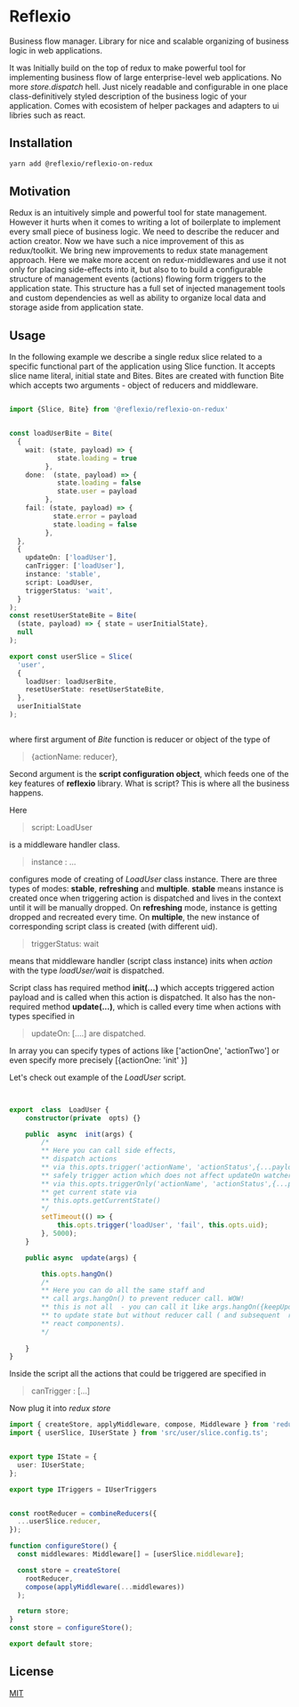 # Reflexio
Business flow manager. 
Library for nice and scalable organizing of business logic in web applications.

It was Initially build on the top of redux to make powerful tool for implementing business flow of large enterprise-level web applications.  No more *store.dispatch* hell. Just nicely readable and configurable in one place class-definitively styled description of the business logic of your application. 
Comes with ecosistem of helper packages and adapters to ui libries such as react.

## Installation

```bash
yarn add @reflexio/reflexio-on-redux

```


## Motivation


Redux is an intuitively simple and powerful tool for state management. However it hurts when it comes to writing a lot of boilerplate to implement every small piece of business logic. We need to describe the reducer and  action creator. 
Now we have  such a nice improvement of this as  redux/toolkit. 
We bring new improvements to redux state management approach.
Here we make more  accent on redux-middlewares and use it not only for placing side-effects into it, but also to  to build a configurable structure of management events (actions)
flowing form triggers to the application state. This structure has a full set of injected management tools and custom dependencies as well as ability to organize local data and storage aside from application state.

## Usage
In the following example we describe a single redux slice related to a specific functional part of the application using Slice function. 
It accepts slice name literal, initial state and Bites. Bites are created with  function Bite which accepts two arguments - object of reducers and middleware. 

```typescript

import {Slice, Bite} from '@reflexio/reflexio-on-redux'


const loadUserBite = Bite(
  {
  	wait: (state, payload) => {
            state.loading = true
         },
	done:  (state, payload) => {
            state.loading = false
            state.user = payload
         },
	fail: (state, payload) => {
           state.error = payload
           state.loading = false
         },
  },
  {
    updateOn: ['loadUser'],
    canTrigger: ['loadUser'],
    instance: 'stable',
    script: LoadUser,
    triggerStatus: 'wait',
  }
);
const resetUserStateBite = Bite(
  (state, payload) => { state = userInitialState},
  null
);

export const userSlice = Slice(
  'user',
  {
    loadUser: loadUserBite,
    resetUserState: resetUserStateBite,
  },
  userInitialState
);



```
where first argument of *Bite* function is reducer or object of the type of 
> {actionName: reducer},


Second argument is the **script configuration object**, 
which feeds one of the key features of **reflexio** library. 
What is script? This is  where all the business happens.


Here 
>script: LoadUser

is a middleware handler class. 

>instance : ... 

 configures mode of creating of *LoadUser* class instance. There are three types of modes: **stable**, **refreshing** and **multiple**. **stable** means instance is created once when triggering action is dispatched and lives in the context until it will be manually dropped. On **refreshing** mode, instance is getting dropped and recreated every time. On **multiple**, the new instance of corresponding script class is created (with different uid).

> triggerStatus: wait 

means that middleware handler (script class instance) inits when *action* with the type *loadUser/wait* is dispatched.


  

Script class has required method **init(...)** which accepts triggered action payload and
is called when this action is dispatched.
It also has the non-required method **update(...)**, which is called every time when
actions with types specified in 
>updateOn: [....] are dispatched.

In array you can specify types of actions like ['actionOne', 'actionTwo'] or even specify more precisely [{actionOne: 'init' }] 

Let's check out example of the *LoadUser* script.
```typescript
  

export  class  LoadUser {
	constructor(private  opts) {}

	public  async  init(args) {
		/*
        ** Here you can call side effects, 
		** dispatch actions 
		** via this.opts.trigger('actionName', 'actionStatus',{...payload})
		** safely trigger action which does not affect updateOn watchers
		** via this.opts.triggerOnly('actionName', 'actionStatus',{...payload})
        ** get current state via
        ** this.opts.getCurrentState()
		*/ 
		setTimeout(() => {
			this.opts.trigger('loadUser', 'fail', this.opts.uid);
		}, 5000);
	}

	public async  update(args) {

		this.opts.hangOn()
		/* 
        ** Here you can do all the same staff and 
		** call args.hangOn() to prevent reducer call. WOW!
		** this is not all  - you can call it like args.hangOn({keepUpdate: true}) 
		** to update state but without reducer call ( and subsequent  rendering in
		** react components). 
		*/
		
	}
}
```
Inside the script all the actions that could be triggered are specified in 
>canTrigger : [...]

Now  plug it into *redux* *store*

```typescript
import { createStore, applyMiddleware, compose, Middleware } from 'redux';
import { userSlice, IUserState } from 'src/user/slice.config.ts';


export type IState = {
  user: IUserState;
};

export type ITriggers = IUserTriggers


const rootReducer = combineReducers({
  ...userSlice.reducer,
});

function configureStore() {
  const middlewares: Middleware[] = [userSlice.middleware];

  const store = createStore(
    rootReducer,
    compose(applyMiddleware(...middlewares))
  );

  return store;
}
const store = configureStore();

export default store;

```

 
  

## License

[MIT](https://choosealicense.com/licenses/mit/)